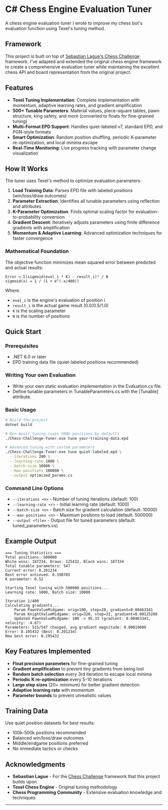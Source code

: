 # C# Chess Engine Evaluation Tuner

A chess engine evaluation tuner I wrote to improve my chess bot's evaluation function using Texel's tuning method.

## Framework

This project is built on top of [Sebastian Lague's Chess Challenge](https://github.com/SebLague/Chess-Challenge) framework. I've adapted and extended the original chess engine framework to create a comprehensive evaluation tuner while maintaining the excellent chess API and board representation from the original project.

## Features

- **Texel Tuning Implementation**: Complete implementation with momentum, adaptive learning rates, and gradient amplification
- **500+ Tunable Parameters**: Material values, piece-square tables, pawn structure, king safety, and more (converted to floats for fine-grained tuning)
- **Multi-Format EPD Support**: Handles quiet-labeled v7, standard EPD, and PGN-style formats
- **Smart Optimization**: Random position shuffling, periodic K-parameter re-optimization, and local minima escape
- **Real-Time Monitoring**: Live progress tracking with parameter change visualization

## How It Works

The tuner uses Texel's method to optimize evaluation parameters:

1. **Load Training Data**: Parses EPD file with labeled positions (win/loss/draw outcomes)
2. **Parameter Extraction**: Identifies all tunable parameters using reflection and attributes
3. **K-Parameter Optimization**: Finds optimal scaling factor for evaluation-to-probability conversion
4. **Gradient Descent**: Iteratively adjusts parameters using finite difference gradients with amplification
5. **Momentum & Adaptive Learning**: Advanced optimization techniques for faster convergence

### Mathematical Foundation

The objective function minimizes mean squared error between predicted and actual results:

```
Error = Σ(sigmoid(eval_i * K) - result_i)² / N
sigmoid(x) = 1 / (1 + e^(-x/400))
```

Where:
- `eval_i` is the engine's evaluation of position i
- `result_i` is the actual game result (0.0/0.5/1.0)  
- `K` is the scaling parameter
- `N` is the number of positions

## Quick Start

### Prerequisites
- .NET 6.0 or later
- EPD training data file (quiet-labeled positions recommended)

### Writing Your own Evaluation
- Write your own static evaluation implementation in the Evaluation.cs file.
- Define tunable parameters in TunableParameters.cs with the [Tunable] attribute.

### Basic Usage

```bash
# Build the project
dotnet build

# Run basic tuning (uses 500k positions by default)
./Chess-Challenge-Tuner.exe tune your-training-data.epd

# Advanced tuning with custom parameters
./Chess-Challenge-Tuner.exe tune quiet-labeled.epd \
  --iterations 200 \
  --learning-rate 1000 \
  --batch-size 10000 \
  --max-positions 100000 \
  --output optimized_params.cs
```

### Command Line Options

- `--iterations <n>` - Number of tuning iterations (default: 100)
- `--learning-rate <r>` - Initial learning rate (default: 1000) 
- `--batch-size <n>` - Batch size for gradient calculation (default: 10000)
- `--max-positions <n>` - Maximum positions to load (default: 500000)
- `--output <file>` - Output file for tuned parameters (default: tuned_parameters.cs)

## Example Output

```
=== Tuning Statistics ===
Total positions: 500000
White wins: 187234, Draws: 125432, Black wins: 187334
Total tunable parameters: 547
Current error: 0.201234
Best error achieved: 0.198765
K parameter: 0.52

Starting Texel tuning with 500000 positions...
Learning rate: 1000, Batch size: 10000

Iteration 1/400
Calculating gradients...
    Param PawnValueMidgame: orig=100, step=20, gradient=0.00463341
    Param KnightValueMidgame: orig=320, step=32, gradient=0.00125208
    Updated PawnValueMidgame: 100 -> 95.33 (gradient: 0.00463341, velocity: -4.67)
Parameters: 515/547 changed, avg gradient magnitude: 0.00019609
Error: 0.195432 (Best: 0.201234)
New best error: 0.195432
```

## Key Features Implemented

- **Float precision parameters** for fine-grained tuning
- **Gradient amplification** to prevent tiny gradients from being lost
- **Random batch selection** every 3rd iteration to escape local minima  
- **Periodic K re-optimization** every 5-10 iterations
- **Large step sizes** (20+ minimum) for better gradient detection
- **Adaptive learning rate** with momentum
- **Parameter bounds** to prevent unrealistic values

## Training Data

Use quiet position datasets for best results:
- 100k-500k positions recommended
- Balanced win/loss/draw outcomes
- Middle/endgame positions preferred
- No immediate tactics or checks

## Acknowledgments

- **Sebastian Lague** - For the [Chess Challenge](https://github.com/SebLague/Chess-Challenge) framework that this project builds upon
- **Texel Chess Engine** - Original tuning methodology  
- **Chess Programming Community** - Extensive evaluation knowledge and techniques

---